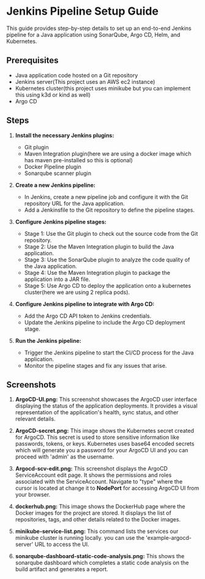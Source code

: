# Jenkins Pipeline Setup Guide

This guide provides step-by-step details to set up an end-to-end Jenkins pipeline for a Java application using SonarQube, Argo CD, Helm, and Kubernetes.

## Prerequisites

- Java application code hosted on a Git repository
- Jenkins server(This project uses an AWS ec2 instance)
- Kubernetes cluster(this project uses minikube but you can implement this using k3d or kind as well)
- Argo CD

## Steps

1. **Install the necessary Jenkins plugins:**
   - Git plugin
   - Maven Integration plugin(here we are using a docker image which has maven pre-installed so this is optional)
   - Docker Pipeline plugin
   - Sonarqube scanner plugin

2. **Create a new Jenkins pipeline:**
   - In Jenkins, create a new pipeline job and configure it with the Git repository URL for the Java application.
   - Add a Jenkinsfile to the Git repository to define the pipeline stages.

3. **Configure Jenkins pipeline stages:**
   - Stage 1: Use the Git plugin to check out the source code from the Git repository.
   - Stage 2: Use the Maven Integration plugin to build the Java application.
   - Stage 3: Use the SonarQube plugin to analyze the code quality of the Java application.
   - Stage 4: Use the Maven Integration plugin to package the application into a JAR file.
   - Stage 5: Use Argo CD to deploy the application onto a kubernetes cluster(here we are using 2 replica pods).

4. **Configure Jenkins pipeline to integrate with Argo CD:**
   - Add the Argo CD API token to Jenkins credentials.
   - Update the Jenkins pipeline to include the Argo CD deployment stage.

5. **Run the Jenkins pipeline:**
   - Trigger the Jenkins pipeline to start the CI/CD process for the Java application.
   - Monitor the pipeline stages and fix any issues that arise.

## Screenshots

1. **ArgoCD-UI.png:** This screenshot showcases the ArgoCD user interface displaying the status of the application deployments. It provides a visual representation of the application's health, sync status, and other relevant details.

2. **ArgoCD-secret.png:** This image shows the Kubernetes secret created for ArgoCD. This secret is used to store sensitive information like passwords, tokens, or keys. Kubernetes uses base64 encoded secrets which will generate you a password for your ArgoCD UI and you can proceed with 'admin' as the username. 

3. **Argocd-scv-edit.png:** This screenshot displays the ArgoCD ServiceAccount edit page. It shows the permissions and roles associated with the ServiceAccount. Navigate to "type" where the cursor is located at change it to **NodePort** for accessing ArgoCD UI from your browser. 

4. **dockerhub.png:** This image shows the DockerHub page where the Docker images for the project are stored. It displays the list of repositories, tags, and other details related to the Docker images.

5. **minikube-service-list.png:** This command lists the services our minikube cluster is running locally. you can use the 'example-argocd-server' URL to access the UI.

6. **sonarqube-dashboard-static-code-analysis.png:** This shows the sonarqube dashboard which completes a static code analysis on the build artifact and generates a report. 
   

